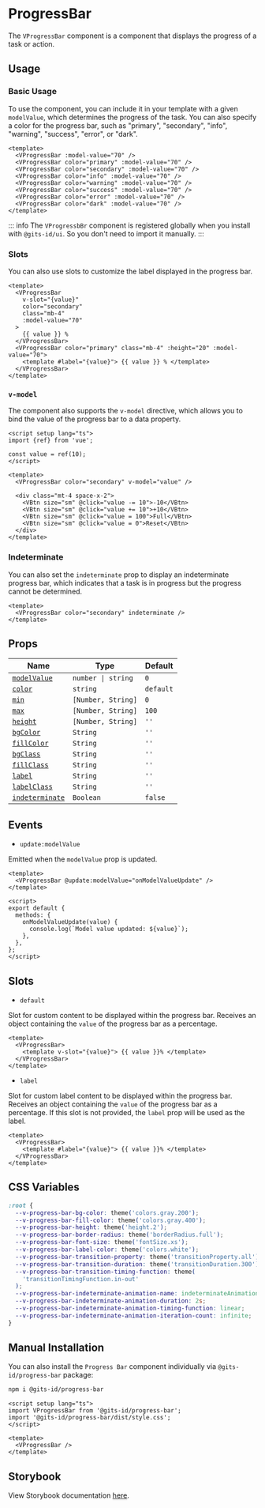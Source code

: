 # ProgressBar

The `VProgressBar` component is a component that displays the progress of a task or action.

## Usage

### Basic Usage

To use the component, you can include it in your template with a given `modelValue`, which determines the progress of the task. You can also specify a color for the progress bar, such as "primary", "secondary", "info", "warning", "success", "error", or "dark".

<LivePreview src="components-progressbar--variants" >

```vue
<template>
  <VProgressBar :model-value="70" />
  <VProgressBar color="primary" :model-value="70" />
  <VProgressBar color="secondary" :model-value="70" />
  <VProgressBar color="info" :model-value="70" />
  <VProgressBar color="warning" :model-value="70" />
  <VProgressBar color="success" :model-value="70" />
  <VProgressBar color="error" :model-value="70" />
  <VProgressBar color="dark" :model-value="70" />
</template>
```

</LivePreview>

::: info
The `VProgressbBr` component is registered globally when you install with `@gits-id/ui`. So you don't need to import it manually.
:::

### Slots

You can also use slots to customize the label displayed in the progress bar.

<LivePreview src="components-progressbar--slots" >

```vue
<template>
  <VProgressBar
    v-slot="{value}"
    color="secondary"
    class="mb-4"
    :model-value="70"
  >
    {{ value }} %
  </VProgressBar>
  <VProgressBar color="primary" class="mb-4" :height="20" :model-value="70">
    <template #label="{value}"> {{ value }} % </template>
  </VProgressBar>
</template>
```

</LivePreview>

### `v-model`

The component also supports the `v-model` directive, which allows you to bind the value of the progress bar to a data property.

<LivePreview src="components-progressbar--v-model" >

```vue
<script setup lang="ts">
import {ref} from 'vue';

const value = ref(10);
</script>

<template>
  <VProgressBar color="secondary" v-model="value" />

  <div class="mt-4 space-x-2">
    <VBtn size="sm" @click="value -= 10">-10</VBtn>
    <VBtn size="sm" @click="value += 10">+10</VBtn>
    <VBtn size="sm" @click="value = 100">Full</VBtn>
    <VBtn size="sm" @click="value = 0">Reset</VBtn>
  </div>
</template>
```

</LivePreview>

### Indeterminate

You can also set the `indeterminate` prop to display an indeterminate progress bar, which indicates that a task is in progress but the progress cannot be determined.

<LivePreview src="components-progressbar--indeterminate" >

```vue
<template>
  <VProgressBar color="secondary" indeterminate />
</template>
```

</LivePreview>

## Props

| Name                              | Type               | Default   |
| --------------------------------- | ------------------ | --------- |
| [`modelValue`](#modelValue)       | `number \| string` | `0`       |
| [`color`](#color)                 | `string`           | `default` |
| [`min`](#min)                     | `[Number, String]` | `0`       |
| [`max`](#max)                     | `[Number, String]` | `100`     |
| [`height`](#height)               | `[Number, String]` | `''`      |
| [`bgColor`](#bgColor)             | `String`           | `''`      |
| [`fillColor`](#fillColor)         | `String`           | `''`      |
| [`bgClass`](#bgClass)             | `String`           | `''`      |
| [`fillClass`](#fillClass)         | `String`           | `''`      |
| [`label`](#label)                 | `String`           | `''`      |
| [`labelClass`](#labelClass)       | `String`           | `''`      |
| [`indeterminate`](#indeterminate) | `Boolean`          | `false`   |

## Events

- `update:modelValue`

Emitted when the `modelValue` prop is updated.

```vue
<template>
  <VProgressBar @update:modelValue="onModelValueUpdate" />
</template>

<script>
export default {
  methods: {
    onModelValueUpdate(value) {
      console.log(`Model value updated: ${value}`);
    },
  },
};
</script>
```

## Slots

- `default`

Slot for custom content to be displayed within the progress bar. Receives an object containing the `value` of the progress bar as a percentage.

```vue
<template>
  <VProgressBar>
    <template v-slot="{value}"> {{ value }}% </template>
  </VProgressBar>
</template>
```

- `label`

Slot for custom label content to be displayed within the progress bar. Receives an object containing the `value` of the progress bar as a percentage. If this slot is not provided, the `label` prop will be used as the label.

```vue
<template>
  <VProgressBar>
    <template #label="{value}"> {{ value }}% </template>
  </VProgressBar>
</template>
```

## CSS Variables

```css
:root {
  --v-progress-bar-bg-color: theme('colors.gray.200');
  --v-progress-bar-fill-color: theme('colors.gray.400');
  --v-progress-bar-height: theme('height.2');
  --v-progress-bar-border-radius: theme('borderRadius.full');
  --v-progress-bar-font-size: theme('fontSize.xs');
  --v-progress-bar-label-color: theme('colors.white');
  --v-progress-bar-transition-property: theme('transitionProperty.all');
  --v-progress-bar-transition-duration: theme('transitionDuration.300');
  --v-progress-bar-transition-timing-function: theme(
    'transitionTimingFunction.in-out'
  );
  --v-progress-bar-indeterminate-animation-name: indeterminateAnimation;
  --v-progress-bar-indeterminate-animation-duration: 2s;
  --v-progress-bar-indeterminate-animation-timing-function: linear;
  --v-progress-bar-indeterminate-animation-iteration-count: infinite;
}
```

## Manual Installation

You can also install the `Progress Bar` component individually via `@gits-id/progress-bar` package:

```bash
npm i @gits-id/progress-bar
```

```vue
<script setup lang="ts">
import VProgressBar from '@gits-id/progress-bar';
import '@gits-id/progress-bar/dist/style.css';
</script>

<template>
  <VProgressBar />
</template>
```

## Storybook

View Storybook documentation [here](https://gits-ui.web.app/?path=/story/components-progressbar--variants).
